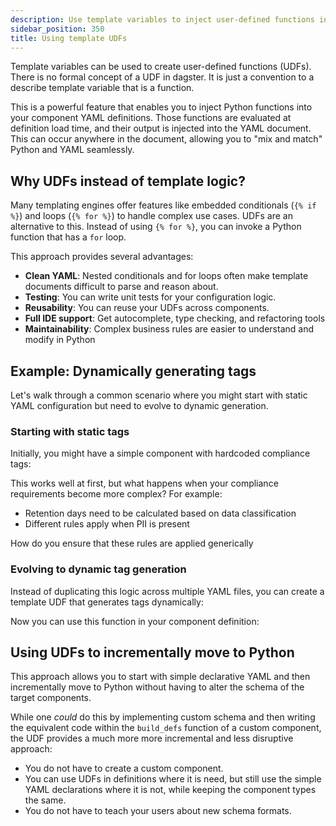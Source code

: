 ```yaml
---
description: Use template variables to inject user-defined functions into component definitions.
sidebar_position: 350
title: Using template UDFs 
---
```


Template variables can be used to create user-defined functions (UDFs). There is no formal concept of a UDF in dagster. It is just a convention to a describe template variable that is a function.

This is a powerful feature that enables you to inject Python functions into your component YAML definitions. Those functions are evaluated at definition load time, and their output is injected into the YAML document. This can occur anywhere in the document, allowing you to "mix and match" Python and YAML
seamlessly.

## Why UDFs instead of template logic?

Many templating engines offer features like embedded conditionals (`{% if %}`) and loops (`{% for %}`) to handle complex use cases. UDFs are an alternative to this. Instead of using `{% for %}`, you can invoke a Python function that has a `for` loop.

This approach provides several advantages:

- **Clean YAML**: Nested conditionals and for loops often make template documents difficult to parse and reason about.
- **Testing**: You can write unit tests for your configuration logic.
- **Reusability**: You can reuse your UDFs across components.
- **Full IDE support**: Get autocomplete, type checking, and refactoring tools
- **Maintainability**: Complex business rules are easier to understand and modify in Python

## Example: Dynamically generating tags

Let's walk through a common scenario where you might start with static YAML configuration but need to evolve to dynamic generation.

### Starting with static tags

Initially, you might have a simple component with hardcoded compliance tags:

<CodeExample
  path="docs_snippets/docs_snippets/guides/components/using-template-variables/static_defs.yaml"
  language="yaml"
  title="static_defs.yaml"
/>

This works well at first, but what happens when your compliance requirements become more complex? For example:

- Retention days need to be calculated based on data classification
- Different rules apply when PII is present

How do you ensure that these rules are applied generically 

### Evolving to dynamic tag generation

Instead of duplicating this logic across multiple YAML files, you can create a template UDF that generates tags dynamically:

<CodeExample
  path="docs_snippets/docs_snippets/guides/components/using-template-variables/template_udfs.py"
  language="python"
  title="template_vars.py"
/>

Now you can use this function in your component definition:

<CodeExample
  path="docs_snippets/docs_snippets/guides/components/using-template-variables/dynamic_defs.yaml"
  language="yaml"
  title="dynamic_defs.yaml"
/>

## Using UDFs to incrementally move to Python

This approach allows you to start with simple declarative YAML and then incrementally move to Python without having to alter the schema of the target components.

While one *could* do this by implementing custom schema and then writing the equivalent code within the `build_defs` function of a custom component, the UDF provides a much more more incremental and less disruptive approach:

* You do not have to create a custom component.
* You can use UDFs in definitions where it is need, but still use the simple YAML declarations where it is not, while keeping the component types the same.
* You do not have to teach your users about new schema formats.
